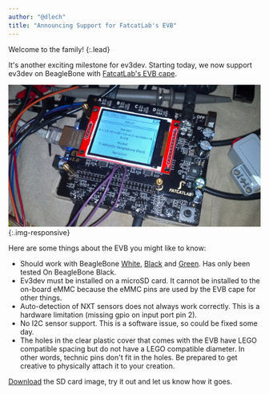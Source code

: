 ```yaml
---
author: "@dlech"
title: "Announcing Support for FatcatLab's EVB"
---
```


Welcome to the family!
{:.lead}

It's another exciting milestone for ev3dev. Starting today, we now support
ev3dev on BeagleBone with [FatcatLab's EVB cape][EVB].

![EVB being hacked](/images/evb/evb-being-hacked.jpg){:.img-responsive}

Here are some things about the EVB you might like to know:

* Should work with BeagleBone [White], [Black] and [Green]. Has only been tested
  On BeagleBone Black.
* Ev3dev must be installed on a microSD card. It cannot be installed to the
  on-board eMMC because the eMMC pins are used by the EVB cape for other things.
* Auto-detection of NXT sensors does not always work correctly. This is a
  hardware limitation (missing gpio on input port pin 2).
* No I2C sensor support. This is a software issue, so could be fixed some day.
* The holes in the clear plastic cover that comes with the EVB have LEGO
  compatible spacing but do not have a LEGO compatible diameter. In other
  words, technic pins don't fit in the holes. Be prepared to get creative to
  physically attach it to your creation.

[Download] the SD card image, try it out and let us know how it goes.

[EVB]: http://fatcatlab.com/product/evb/
[White]: http://beagleboard.org/bone
[Black]: http://beagleboard.org/black
[Green]: http://beagleboard.org/green
[Download]: https://github.com/ev3dev/ev3dev/releases/tag/evb-ev3dev-jessie-2016-01-25
